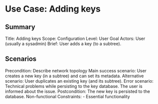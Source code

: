 # Use Case: Adding keys

## Summary

Title: Adding keys
Scope: Configuration
Level: User Goal
Actors: User (usually a sysadmin)
Brief: User adds a key (to a subtree).

## Scenarios

Precondition: Describe network topology
Main success scenario: User creates a new key (in a subtree) and can set its
  metadata.
Alternative scenario: User duplicates an existing key (and its subtree).
Error scenario: Technical problems while persisting to the key database. The
  user is informed about the issue.
Postcondition: The new key is persisted to the database.
Non-functional Constraints:
	- Essential functionality

